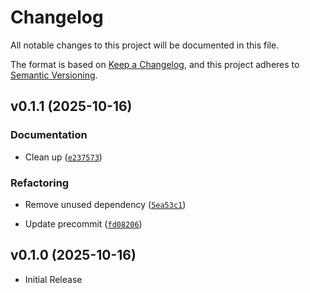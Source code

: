 # Changelog

All notable changes to this project will be documented in this file.

The format is based on [Keep a Changelog](https://keepachangelog.com/en/1.0.0/),
and this project adheres to [Semantic Versioning](https://semver.org/spec/v2.0.0.html).

<!-- version list -->

## v0.1.1 (2025-10-16)

### Documentation

- Clean up
  ([`e237573`](https://github.com/aus-plant-phenomics-network/invenio-oauthclient-aaf/commit/e237573df1b40a4894de646ab404e6bc74a30368))

### Refactoring

- Remove unused dependency
  ([`5ea53c1`](https://github.com/aus-plant-phenomics-network/invenio-oauthclient-aaf/commit/5ea53c17bbce3838f0601f5470ce5dca45d6bdd0))

- Update precommit
  ([`fd08206`](https://github.com/aus-plant-phenomics-network/invenio-oauthclient-aaf/commit/fd08206cd956a1a108e64029cc562e90d9ddfce1))


## v0.1.0 (2025-10-16)

- Initial Release
